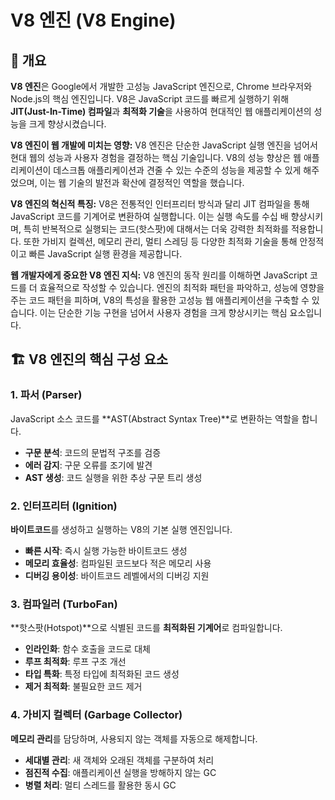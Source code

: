 # V8 엔진 (V8 Engine)

## 📖 개요

**V8 엔진**은 Google에서 개발한 고성능 JavaScript 엔진으로, Chrome 브라우저와 Node.js의 핵심 엔진입니다. V8은 JavaScript 코드를 빠르게 실행하기 위해 **JIT(Just-In-Time) 컴파일**과 **최적화 기술**을 사용하여 현대적인 웹 애플리케이션의 성능을 크게 향상시켰습니다.

**V8 엔진이 웹 개발에 미치는 영향:**
V8 엔진은 단순한 JavaScript 실행 엔진을 넘어서 현대 웹의 성능과 사용자 경험을 결정하는 핵심 기술입니다. V8의 성능 향상은 웹 애플리케이션이 데스크톱 애플리케이션과 견줄 수 있는 수준의 성능을 제공할 수 있게 해주었으며, 이는 웹 기술의 발전과 확산에 결정적인 역할을 했습니다.

**V8 엔진의 혁신적 특징:**
V8은 전통적인 인터프리터 방식과 달리 JIT 컴파일을 통해 JavaScript 코드를 기계어로 변환하여 실행합니다. 이는 실행 속도를 수십 배 향상시키며, 특히 반복적으로 실행되는 코드(핫스팟)에 대해서는 더욱 강력한 최적화를 적용합니다. 또한 가비지 컬렉션, 메모리 관리, 멀티 스레딩 등 다양한 최적화 기술을 통해 안정적이고 빠른 JavaScript 실행 환경을 제공합니다.

**웹 개발자에게 중요한 V8 엔진 지식:**
V8 엔진의 동작 원리를 이해하면 JavaScript 코드를 더 효율적으로 작성할 수 있습니다. 엔진의 최적화 패턴을 파악하고, 성능에 영향을 주는 코드 패턴을 피하며, V8의 특성을 활용한 고성능 웹 애플리케이션을 구축할 수 있습니다. 이는 단순한 기능 구현을 넘어서 사용자 경험을 크게 향상시키는 핵심 요소입니다.

## 🏗️ V8 엔진의 핵심 구성 요소

### 1. 파서 (Parser)

JavaScript 소스 코드를 **AST(Abstract Syntax Tree)**로 변환하는 역할을 합니다.

- **구문 분석**: 코드의 문법적 구조를 검증
- **에러 감지**: 구문 오류를 조기에 발견
- **AST 생성**: 코드 실행을 위한 추상 구문 트리 생성

### 2. 인터프리터 (Ignition)

**바이트코드**를 생성하고 실행하는 V8의 기본 실행 엔진입니다.

- **빠른 시작**: 즉시 실행 가능한 바이트코드 생성
- **메모리 효율성**: 컴파일된 코드보다 적은 메모리 사용
- **디버깅 용이성**: 바이트코드 레벨에서의 디버깅 지원

### 3. 컴파일러 (TurboFan)

**핫스팟(Hotspot)**으로 식별된 코드를 **최적화된 기계어**로 컴파일합니다.

- **인라인화**: 함수 호출을 코드로 대체
- **루프 최적화**: 루프 구조 개선
- **타입 특화**: 특정 타입에 최적화된 코드 생성
- **제거 최적화**: 불필요한 코드 제거

### 4. 가비지 컬렉터 (Garbage Collector)

**메모리 관리**를 담당하며, 사용되지 않는 객체를 자동으로 해제합니다.

- **세대별 관리**: 새 객체와 오래된 객체를 구분하여 처리
- **점진적 수집**: 애플리케이션 실행을 방해하지 않는 GC
- **병렬 처리**: 멀티 스레드를 활용한 동시 GC
